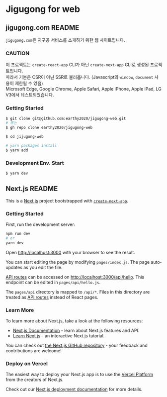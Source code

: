 # Jigugong for web

## jigugong.com README
`jigugong.com`은 지구공 서비스를 소개하기 위한 웹 사이트입니다.

### CAUTION
이 프로젝트는 `create-react-app` CLI가 아닌 `create-next-app` CLI로 생성된 프로젝트입니다.  
따라서 기본은 CSR이 아닌 SSR로 불러옵니다. (Javascript의 `window`, `document` 사용이 제한될 수 있음)  
Microsoft Edge, Google Chrome, Apple Safari, Apple iPhone, Apple iPad, LG V3에서 테스트되었습니다.

### Getting Started
```Bash
$ git clone git@github.com:earthy2020/jigugong-web.git
# 또는
$ gh repo clone earthy2020/jigugong-web

$ cd jijugong-web

# yarn packages install
$ yarn add
```

### Development Env. Start
```bash
$ yarn dev
```

## Next.js README
This is a [Next.js](https://nextjs.org/) project bootstrapped with [`create-next-app`](https://github.com/vercel/next.js/tree/canary/packages/create-next-app).

### Getting Started

First, run the development server:

```bash
npm run dev
# or
yarn dev
```

Open [http://localhost:3000](http://localhost:3000) with your browser to see the result.

You can start editing the page by modifying `pages/index.js`. The page auto-updates as you edit the file.

[API routes](https://nextjs.org/docs/api-routes/introduction) can be accessed on [http://localhost:3000/api/hello](http://localhost:3000/api/hello). This endpoint can be edited in `pages/api/hello.js`.

The `pages/api` directory is mapped to `/api/*`. Files in this directory are treated as [API routes](https://nextjs.org/docs/api-routes/introduction) instead of React pages.

### Learn More

To learn more about Next.js, take a look at the following resources:

- [Next.js Documentation](https://nextjs.org/docs) - learn about Next.js features and API.
- [Learn Next.js](https://nextjs.org/learn) - an interactive Next.js tutorial.

You can check out [the Next.js GitHub repository](https://github.com/vercel/next.js/) - your feedback and contributions are welcome!

### Deploy on Vercel

The easiest way to deploy your Next.js app is to use the [Vercel Platform](https://vercel.com/new?utm_medium=default-template&filter=next.js&utm_source=create-next-app&utm_campaign=create-next-app-readme) from the creators of Next.js.

Check out our [Next.js deployment documentation](https://nextjs.org/docs/deployment) for more details.

